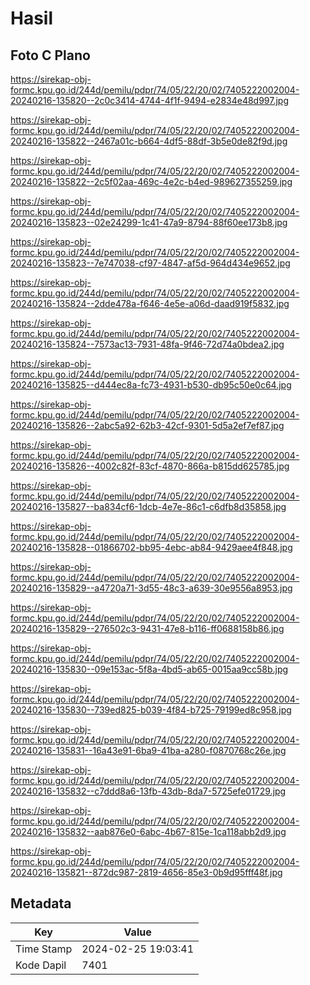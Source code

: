 # Hasil

## Foto C Plano

https://sirekap-obj-formc.kpu.go.id/244d/pemilu/pdpr/74/05/22/20/02/7405222002004-20240216-135820--2c0c3414-4744-4f1f-9494-e2834e48d997.jpg

https://sirekap-obj-formc.kpu.go.id/244d/pemilu/pdpr/74/05/22/20/02/7405222002004-20240216-135822--2467a01c-b664-4df5-88df-3b5e0de82f9d.jpg

https://sirekap-obj-formc.kpu.go.id/244d/pemilu/pdpr/74/05/22/20/02/7405222002004-20240216-135822--2c5f02aa-469c-4e2c-b4ed-989627355259.jpg

https://sirekap-obj-formc.kpu.go.id/244d/pemilu/pdpr/74/05/22/20/02/7405222002004-20240216-135823--02e24299-1c41-47a9-8794-88f60ee173b8.jpg

https://sirekap-obj-formc.kpu.go.id/244d/pemilu/pdpr/74/05/22/20/02/7405222002004-20240216-135823--7e747038-cf97-4847-af5d-964d434e9652.jpg

https://sirekap-obj-formc.kpu.go.id/244d/pemilu/pdpr/74/05/22/20/02/7405222002004-20240216-135824--2dde478a-f646-4e5e-a06d-daad919f5832.jpg

https://sirekap-obj-formc.kpu.go.id/244d/pemilu/pdpr/74/05/22/20/02/7405222002004-20240216-135824--7573ac13-7931-48fa-9f46-72d74a0bdea2.jpg

https://sirekap-obj-formc.kpu.go.id/244d/pemilu/pdpr/74/05/22/20/02/7405222002004-20240216-135825--d444ec8a-fc73-4931-b530-db95c50e0c64.jpg

https://sirekap-obj-formc.kpu.go.id/244d/pemilu/pdpr/74/05/22/20/02/7405222002004-20240216-135826--2abc5a92-62b3-42cf-9301-5d5a2ef7ef87.jpg

https://sirekap-obj-formc.kpu.go.id/244d/pemilu/pdpr/74/05/22/20/02/7405222002004-20240216-135826--4002c82f-83cf-4870-866a-b815dd625785.jpg

https://sirekap-obj-formc.kpu.go.id/244d/pemilu/pdpr/74/05/22/20/02/7405222002004-20240216-135827--ba834cf6-1dcb-4e7e-86c1-c6dfb8d35858.jpg

https://sirekap-obj-formc.kpu.go.id/244d/pemilu/pdpr/74/05/22/20/02/7405222002004-20240216-135828--01866702-bb95-4ebc-ab84-9429aee4f848.jpg

https://sirekap-obj-formc.kpu.go.id/244d/pemilu/pdpr/74/05/22/20/02/7405222002004-20240216-135829--a4720a71-3d55-48c3-a639-30e9556a8953.jpg

https://sirekap-obj-formc.kpu.go.id/244d/pemilu/pdpr/74/05/22/20/02/7405222002004-20240216-135829--276502c3-9431-47e8-b116-ff0688158b86.jpg

https://sirekap-obj-formc.kpu.go.id/244d/pemilu/pdpr/74/05/22/20/02/7405222002004-20240216-135830--09e153ac-5f8a-4bd5-ab65-0015aa9cc58b.jpg

https://sirekap-obj-formc.kpu.go.id/244d/pemilu/pdpr/74/05/22/20/02/7405222002004-20240216-135830--739ed825-b039-4f84-b725-79199ed8c958.jpg

https://sirekap-obj-formc.kpu.go.id/244d/pemilu/pdpr/74/05/22/20/02/7405222002004-20240216-135831--16a43e91-6ba9-41ba-a280-f0870768c26e.jpg

https://sirekap-obj-formc.kpu.go.id/244d/pemilu/pdpr/74/05/22/20/02/7405222002004-20240216-135832--c7ddd8a6-13fb-43db-8da7-5725efe01729.jpg

https://sirekap-obj-formc.kpu.go.id/244d/pemilu/pdpr/74/05/22/20/02/7405222002004-20240216-135832--aab876e0-6abc-4b67-815e-1ca118abb2d9.jpg

https://sirekap-obj-formc.kpu.go.id/244d/pemilu/pdpr/74/05/22/20/02/7405222002004-20240216-135821--872dc987-2819-4656-85e3-0b9d95fff48f.jpg


## Metadata

| Key        | Value               |
| ---------- | ------------------- |
| Time Stamp | 2024-02-25 19:03:41 |
| Kode Dapil | 7401                |




